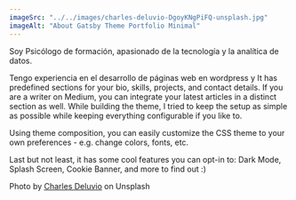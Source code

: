 ```yaml
---
imageSrc: "../../images/charles-deluvio-DgoyKNgPiFQ-unsplash.jpg"
imageAlt: "About Gatsby Theme Portfolio Minimal"
---
```


Soy Psicólogo de formación, apasionado de la tecnología y la analítica de datos. 

Tengo experiencia en el desarrollo de páginas web en wordpress y 
It has predefined sections for your bio, skills, projects, and contact details. If you are a writer on Medium, you can integrate your latest articles in a distinct section as well. While building the theme, I tried to keep the setup as simple as possible while keeping everything configurable if you like to.

Using theme composition, you can easily customize the CSS theme to your own preferences - e.g. change colors, fonts, etc.

Last but not least, it has some cool features you can opt-in to: Dark Mode, Splash Screen, Cookie Banner, and more to find out :)

Photo by <a href="https://unsplash.com/@charlesdeluvio?utm_source=unsplash&utm_medium=referral&utm_content=creditCopyText" target="_blank" rel="nofollow noopener noreferrer" aria-label="External Link"><u>Charles Deluvio</u></a> on Unsplash
